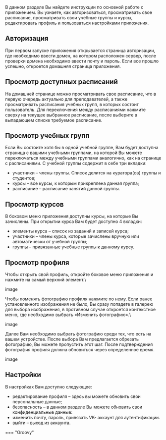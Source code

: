В данном разделе Вы найдете инструкции по основной работе с приложением.
Вы узнаете, как авторизоваться, просматривать свое расписание, просматривать
свои учебные группы и курсы, редактировать профиль и пользоваться настройками приложения.

## Авторизация

При первом запуске приложения открывается страница авторизации,
где необходимо ввести домен, на котором расположен сервер,
после проверки домена необходимо ввести почту и пароль. Если
все прошло успешно, откроется домашняя страница приложения. 

## Просмотр доступных расписаний

На домашней странице можно просматривать свое расписание, что
в первую очередь актуально для преподавателей, а также
просматривать расписания учебных групп, в которых состоит
пользователь. Для переключения между расписаниями нажмите
сверху на текущее выбранное расписание, после выберите в
выпадающем списке требуемое расписание. 

## Просмотр учебных групп

Если Вы состоите хотя бы в одной учебной группе, Вам будет
доступна страница с вашими учебными группами, на которой Вы
можете переключаться между учебными группами аналогично, как
на странице с расписаниями. С учебной группы содержит в себе
три вкладки: 
- участники – члены группы. Список делится на куратора(ов) группы и студентов;
- курсы – все курсы, к которым прикреплена данная группа;
- расписание – расписание занятий данной группы. 

## Просмотр курсов

В боковом меню приложения доступны курсы, на которые Вы зачислены.
При открытии курса Вам будет доступно 4 вкладки: 
- элементы курса – список из заданий и записей курса; 
- участники – члены курса, которые зачислены вручную или автоматически от учебной группы;
- группы – привязанные учебные группы к данному курсу. 

## Просмотр профиля

Чтобы открыть свой профиль, откройте боковое меню приложения
и нажмите на самый верхний элемент.\

image

Чтобы поменять фотографию профиля нажмите по нему. Если ранее
установленного изображения не было, Вы сразу попадете в галерею для выбора
изображения, в противном случае откроется контекстное меню, где
необходимо выбрать «Изменить фотографию».\

image

Далее Вам необходимо выбрать фотографию среди тех, что есть на
вашем устройстве. После выбора Вам предлагается обрезать фотографию,
Вы можете пропустить этот шаг. После подтверждения фотография профиля
должна обновиться через определенное время.

image

## Настройки

В настройках Вам доступно следующее:
- редактирование профиля – здесь вы можете обновить свои персональные данные;
- безопасность – в данном разделе Вы можете обновить свои конфиденциальные данные:
- изменить почту, пароль, привязать VK- аккаунт для аутентификации.
- выйти – выход из аккаунта. 

=== "Groovy"